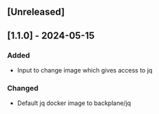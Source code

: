 ## [Unreleased]

## [1.1.0] - 2024-05-15

### Added

- Input to change image which gives access to jq

### Changed

- Default jq docker image to backplane/jq
